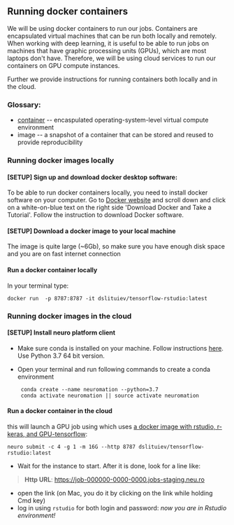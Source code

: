 
## Running docker containers
We will be using docker containers to run our jobs.
Containers are encapsulated virtual machines that can be run both locally and remotely.
When working with deep learning, it is useful to be able to run jobs on machines that have graphic processing units (GPUs), which are most laptops don't have.
Therefore, we will be using cloud services to run our containers on GPU compute instances.

Further we provide instructions for running containers both locally and in the cloud.

### Glossary: 
- [container](https://en.wikipedia.org/wiki/OS-level_virtualisation) -- encaspulated operating-system-level virtual compute environment
- image -- a snapshot of a container that can be stored and reused to provide reproducibility

### Running docker images locally
#### [SETUP] Sign up and download docker desktop software:
To be able to run docker containers locally, you need to install docker software on your computer.
Go to [Docker website](https://www.docker.com/get-started) and scroll down and click on a white-on-blue text on the right side 'Download Docker and Take a Tutorial'. Follow the instruction to download Docker software.

#### [SETUP] Download a docker image to your local machine

The image is quite large (~6Gb), so make sure you have enough disk space and you are on fast internet connection


#### Run a docker container locally
In your terminal type:

    docker run  -p 8787:8787 -it dslituiev/tensorflow-rstudio:latest

### Running docker images in the cloud
#### [SETUP] Install neuro platform client
 - Make sure conda is installed on your machine. Follow instructions [here](https://docs.conda.io/en/latest/miniconda.html). Use Python 3.7 64 bit version.
 - Open your terminal and run following commands to create a conda environment 
    
        conda create --name neuromation --python=3.7
        conda activate neuromation || source activate neuromation 

#### Run a docker container in the cloud

this will launch a GPU job using which uses [a docker image with rstudio, r-keras, and GPU-tensorflow](https://cloud.docker.com/repository/docker/dslituiev/tensorflow-rstudio/):

    neuro submit -c 4 -g 1 -m 16G --http 8787 dslituiev/tensorflow-rstudio:latest

+ Wait for the instance to start. After it is done, look for a line like:

> **Http URL**: https://job-000000-0000-0000.jobs-staging.neu.ro

+ open the link (on Mac, you do it by clicking on the link while holding Cmd key)
+ log in using `rstudio` for both login and password: _now you are in Rstudio environment!_

